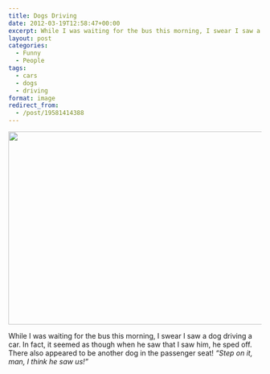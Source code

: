 ```yaml
---
title: Dogs Driving
date: 2012-03-19T12:58:47+00:00
excerpt: While I was waiting for the bus this morning, I swear I saw a dog driving a car.
layout: post
categories:
  - Funny
  - People
tags:
  - cars
  - dogs
  - driving
format: image
redirect_from:
  - /post/19581414388
---
```

<img class="alignnone wp-image-92" src="https://dv8b8dkxht4vb.cloudfront.net/img/tumblr_m15be07zj31qlv5s6o1_1280.jpg" alt="" width="512" height="384" srcset="https://dv8b8dkxht4vb.cloudfront.net/img/tumblr_m15be07zj31qlv5s6o1_1280.jpg 640w, https://dv8b8dkxht4vb.cloudfront.net/img/tumblr_m15be07zj31qlv5s6o1_1280-300x225.jpg 300w, https://dv8b8dkxht4vb.cloudfront.net/img/tumblr_m15be07zj31qlv5s6o1_1280-400x300.jpg 400w" sizes="(max-width: 512px) 100vw, 512px" />

While I was waiting for the bus this morning, I swear I saw a dog driving a car. In fact, it seemed as though when he saw that I saw him, he sped off. There also appeared to be another dog in the passenger seat! _“Step on it, man, I think he saw us!”_
